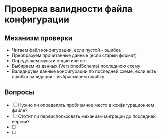 # Проверка валидности файла конфигурации

## Механизм проверки
- Читаем файл конфигурации, если пустой - ошибка
- Преобразуем прочитанные данные (если старый формат)
- Определяем мульти опции или нет
- Выбираем из данных (VersionedSchema) последнюю схему
- Валидируем данные конфигурации по последней схеме, если есть ошибка валидации - выбрасываем ошибку

## Вопросы
- [ ] Нужно ли определять проблемное место в конфигурационном файле?
- [ ] Стотит ли переиспользовать механизм миграции до последней версии?
- [ ]
- [ ]